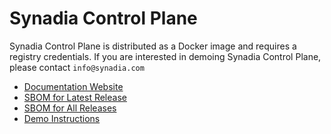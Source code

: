 # Synadia Control Plane

Synadia Control Plane is distributed as a Docker image and requires a registry credentials.  If you are interested in demoing Synadia Control Plane, please contact `info@synadia.com`

- [Documentation Website](https://docs.synadia.com/control-plane)
- [SBOM for Latest Release](https://github.com/synadia-io/synadia-server/releases/latest)
- [SBOM for All Releases](https://github.com/synadia-io/synadia-server/releases)
- [Demo Instructions](demo)
